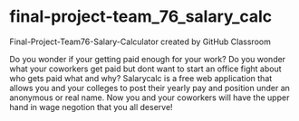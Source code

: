 # final-project-team_76_salary_calc
Final-Project-Team76-Salary-Calculator created by GitHub Classroom


Do you wonder if your getting paid enough for your work? Do you wonder what your coworkers get paid but dont want to start an office fight about who gets paid what and why? Salarycalc is a free web application that allows you and your colleges to post their yearly pay and position under an anonymous or real name. Now you and your coworkers will have the upper hand in wage negotion that you all deserve!
